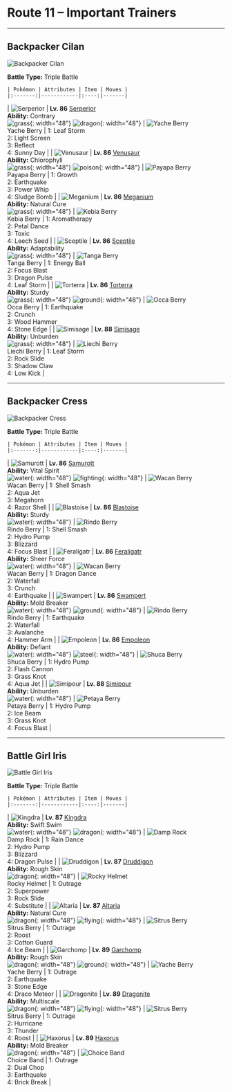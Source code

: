 # Route 11 – Important Trainers

---

## Backpacker Cilan

![Backpacker Cilan](../../assets/important_trainers/cilan.png "Backpacker Cilan")

**Battle Type:** Triple Battle

    | Pokémon | Attributes | Item | Moves |
    |:-------:|------------|:----:|-------|
| ![Serperior](../../assets/sprites/serperior/front.png "Serperior: It can stop its opponents’ movements with just a glare. It takes in solar energy and boosts it internally.") | **Lv. 86** [Serperior](../../pokemon/serperior.md/)<br>**Ability:** <span class="tooltip" title="Makes stat changes have an opposite effect.">Contrary</span><br>![grass](../../assets/types/grass.png "Grass"){: width="48"} ![dragon](../../assets/types/dragon.png "Dragon"){: width="48"} | ![Yache Berry](../../assets/items/yache-berry.png "Yache Berry")<br><span class="tooltip" title="Weakens a supereffective Ice-type attack against the holding Pokémon.">Yache Berry</span> | 1: <span class='tooltip' title='The user whips up a storm of leaves around the target. The attack’s recoil harshly reduces the user’s Sp. Atk stat.'>Leaf Storm</span><br>2: <span class='tooltip' title='A wondrous wall of light is put up to suppress damage from special attacks for five turns.'>Light Screen</span><br>3: <span class='tooltip' title='A wondrous wall of light is put up to suppress damage from physical attacks for five turns.'>Reflect</span><br>4: <span class='tooltip' title='The user intensifies the sun for five turns, powering up Fire-type moves.'>Sunny Day</span> |
| ![Venusaur](../../assets/sprites/venusaur/front.png "Venusaur: After a rainy day, the flower on its back smells stronger. The scent attracts other Pokémon.") | **Lv. 86** [Venusaur](../../pokemon/venusaur.md/)<br>**Ability:** <span class="tooltip" title="Boosts the Pokémon’s Speed in sunshine.">Chlorophyll</span><br>![grass](../../assets/types/grass.png "Grass"){: width="48"} ![poison](../../assets/types/poison.png "Poison"){: width="48"} | ![Payapa Berry](../../assets/items/payapa-berry.png "Payapa Berry")<br><span class="tooltip" title="Weakens a supereffective Psychic-type attack against the holding Pokémon.">Payapa Berry</span> | 1: <span class='tooltip' title='The user’s body grows all at once, raising the Attack and Sp. Atk stats.'>Growth</span><br>2: <span class='tooltip' title='The user sets off an earthquake that strikes those around it.'>Earthquake</span><br>3: <span class='tooltip' title='The user violently whirls its vines or tentacles to harshly lash the target.'>Power Whip</span><br>4: <span class='tooltip' title='Unsanitary sludge is hurled at the target. It may also poison the target.'>Sludge Bomb</span> |
| ![Meganium](../../assets/sprites/meganium/front.png "Meganium: Its breath has the fantastic ability to revive dead plants and flowers.") | **Lv. 86** [Meganium](../../pokemon/meganium.md/)<br>**Ability:** <span class="tooltip" title="All status problems heal when it switches out.">Natural Cure</span><br>![grass](../../assets/types/grass.png "Grass"){: width="48"} | ![Kebia Berry](../../assets/items/kebia-berry.png "Kebia Berry")<br><span class="tooltip" title="Weakens a supereffective Poison-type attack against the holding Pokémon.">Kebia Berry</span> | 1: <span class='tooltip' title='The user releases a soothing scent that heals all status problems affecting the user’s party.'>Aromatherapy</span><br>2: <span class='tooltip' title='The user attacks the target by scattering petals for two to three turns. The user then becomes confused.'>Petal Dance</span><br>3: <span class='tooltip' title='A move that leaves the target badly poisoned. Its poison damage worsens every turn.'>Toxic</span><br>4: <span class='tooltip' title='A seed is planted on the target. It steals some HP from the target every turn.'>Leech Seed</span> |
| ![Sceptile](../../assets/sprites/sceptile/front.png "Sceptile: The leaves that grow on its arms can slice down thick trees. It is without peer in jungle combat.") | **Lv. 86** [Sceptile](../../pokemon/sceptile.md/)<br>**Ability:** <span class="tooltip" title="Powers up moves of the same type.">Adaptability</span><br>![grass](../../assets/types/grass.png "Grass"){: width="48"} | ![Tanga Berry](../../assets/items/tanga-berry.png "Tanga Berry")<br><span class="tooltip" title="Weakens a supereffective Bug-type attack against the holding Pokémon.">Tanga Berry</span> | 1: <span class='tooltip' title='The user draws power from nature and fires it at the target. It may also lower the target’s Sp. Def.'>Energy Ball</span><br>2: <span class='tooltip' title='The user heightens its mental focus and unleashes its power. It may also lower the target’s Sp. Def.'>Focus Blast</span><br>3: <span class='tooltip' title='The target is attacked with a shock wave generated by the user’s gaping mouth.'>Dragon Pulse</span><br>4: <span class='tooltip' title='The user whips up a storm of leaves around the target. The attack’s recoil harshly reduces the user’s Sp. Atk stat.'>Leaf Storm</span> |
| ![Torterra](../../assets/sprites/torterra/front.png "Torterra: Some Pokémon are born on a Torterra’s back and spend their entire life there.") | **Lv. 86** [Torterra](../../pokemon/torterra.md/)<br>**Ability:** <span class="tooltip" title="It cannot be knocked out with one hit.">Sturdy</span><br>![grass](../../assets/types/grass.png "Grass"){: width="48"} ![ground](../../assets/types/ground.png "Ground"){: width="48"} | ![Occa Berry](../../assets/items/occa-berry.png "Occa Berry")<br><span class="tooltip" title="Weakens a supereffective Fire-type attack against the holding Pokémon.">Occa Berry</span> | 1: <span class='tooltip' title='The user sets off an earthquake that strikes those around it.'>Earthquake</span><br>2: <span class='tooltip' title='The user crunches up the target with sharp fangs. It may also lower the target’s Defense stat.'>Crunch</span><br>3: <span class='tooltip' title='The user slams its rugged body into the target to attack. The user also sustains serious damage.'>Wood Hammer</span><br>4: <span class='tooltip' title='The user stabs the foe with sharpened stones from below. It has a high critical-hit ratio.'>Stone Edge</span> |
| ![Simisage](../../assets/sprites/simisage/front.png "Simisage: Ill tempered, it fights by swinging its barbed tail around wildly. The leaf growing on its head is very bitter.") | **Lv. 88** [Simisage](../../pokemon/simisage.md/)<br>**Ability:** <span class="tooltip" title="Raises Speed if a held item is used.">Unburden</span><br>![grass](../../assets/types/grass.png "Grass"){: width="48"} | ![Liechi Berry](../../assets/items/liechi-berry.png "Liechi Berry")<br><span class="tooltip" title="If held by a Pokémon, it raises its Attack stat in a pinch.">Liechi Berry</span> | 1: <span class='tooltip' title='The user whips up a storm of leaves around the target. The attack’s recoil harshly reduces the user’s Sp. Atk stat.'>Leaf Storm</span><br>2: <span class='tooltip' title='Large boulders are hurled at the opposing team to inflict damage. It may also make the targets flinch.'>Rock Slide</span><br>3: <span class='tooltip' title='The user slashes with a sharp claw made from shadows. Critical hits land more easily.'>Shadow Claw</span><br>4: <span class='tooltip' title='A powerful low kick that makes the target fall over. It inflicts greater damage on heavier targets.'>Low Kick</span> |

---

## Backpacker Cress

![Backpacker Cress](../../assets/important_trainers/cress.png "Backpacker Cress")

**Battle Type:** Triple Battle

    | Pokémon | Attributes | Item | Moves |
    |:-------:|------------|:----:|-------|
| ![Samurott](../../assets/sprites/samurott/front.png "Samurott: One swing of the sword incorporated in its armor can fell an opponent. A simple glare from one of them quiets everybody.") | **Lv. 86** [Samurott](../../pokemon/samurott.md/)<br>**Ability:** <span class="tooltip" title="Prevents the Pokémon from falling asleep.">Vital Spirit</span><br>![water](../../assets/types/water.png "Water"){: width="48"} ![fighting](../../assets/types/fighting.png "Fighting"){: width="48"} | ![Wacan Berry](../../assets/items/wacan-berry.png "Wacan Berry")<br><span class="tooltip" title="Weakens a supereffective Electric-type attack against the holding Pokémon.">Wacan Berry</span> | 1: <span class='tooltip' title='The user breaks its shell, lowering its Defense and Sp. Def stats but sharply raising Attack, Sp. Atk, and Speed stats.'>Shell Smash</span><br>2: <span class='tooltip' title='The user lunges at the target at a speed that makes it almost invisible. It is sure to strike first.'>Aqua Jet</span><br>3: <span class='tooltip' title='Using its tough and impressive horn, the user rams into the target with no letup.'>Megahorn</span><br>4: <span class='tooltip' title='The user cuts its target with sharp shells. This attack may also lower the target’s Defense stat.'>Razor Shell</span> |
| ![Blastoise](../../assets/sprites/blastoise/front.png "Blastoise: The jets of water it spouts from the rocket cannons on its shell can punch through thick steel.") | **Lv. 86** [Blastoise](../../pokemon/blastoise.md/)<br>**Ability:** <span class="tooltip" title="It cannot be knocked out with one hit.">Sturdy</span><br>![water](../../assets/types/water.png "Water"){: width="48"} | ![Rindo Berry](../../assets/items/rindo-berry.png "Rindo Berry")<br><span class="tooltip" title="Weakens a supereffective Grass-type attack against the holding Pokémon.">Rindo Berry</span> | 1: <span class='tooltip' title='The user breaks its shell, lowering its Defense and Sp. Def stats but sharply raising Attack, Sp. Atk, and Speed stats.'>Shell Smash</span><br>2: <span class='tooltip' title='The target is blasted by a huge volume of water launched under great pressure.'>Hydro Pump</span><br>3: <span class='tooltip' title='A howling blizzard is summoned to strike the opposing team. It may also freeze them solid.'>Blizzard</span><br>4: <span class='tooltip' title='The user heightens its mental focus and unleashes its power. It may also lower the target’s Sp. Def.'>Focus Blast</span> |
| ![Feraligatr](../../assets/sprites/feraligatr/front.png "Feraligatr: It usually moves slowly, but it goes at blinding speed when it attacks and bites prey.") | **Lv. 86** [Feraligatr](../../pokemon/feraligatr.md/)<br>**Ability:** <span class="tooltip" title="Removes added effects to increase move damage.">Sheer Force</span><br>![water](../../assets/types/water.png "Water"){: width="48"} | ![Wacan Berry](../../assets/items/wacan-berry.png "Wacan Berry")<br><span class="tooltip" title="Weakens a supereffective Electric-type attack against the holding Pokémon.">Wacan Berry</span> | 1: <span class='tooltip' title='The user vigorously performs a mystic, powerful dance that boosts its Attack and Speed stats.'>Dragon Dance</span><br>2: <span class='tooltip' title='The user charges at the target and may make it flinch. It can also be used to climb a waterfall.'>Waterfall</span><br>3: <span class='tooltip' title='The user crunches up the target with sharp fangs. It may also lower the target’s Defense stat.'>Crunch</span><br>4: <span class='tooltip' title='The user sets off an earthquake that strikes those around it.'>Earthquake</span> |
| ![Swampert](../../assets/sprites/swampert/front.png "Swampert: It can swim while towing a large ship. It bashes down foes with a swing of its thick arms.") | **Lv. 86** [Swampert](../../pokemon/swampert.md/)<br>**Ability:** <span class="tooltip" title="Moves can be used regardless of Abilities.">Mold Breaker</span><br>![water](../../assets/types/water.png "Water"){: width="48"} ![ground](../../assets/types/ground.png "Ground"){: width="48"} | ![Rindo Berry](../../assets/items/rindo-berry.png "Rindo Berry")<br><span class="tooltip" title="Weakens a supereffective Grass-type attack against the holding Pokémon.">Rindo Berry</span> | 1: <span class='tooltip' title='The user sets off an earthquake that strikes those around it.'>Earthquake</span><br>2: <span class='tooltip' title='The user charges at the target and may make it flinch. It can also be used to climb a waterfall.'>Waterfall</span><br>3: <span class='tooltip' title='An attack move that inflicts double the damage if the user has been hurt by the target in the same turn.'>Avalanche</span><br>4: <span class='tooltip' title='The user swings and hits with its strong and heavy fist. It lowers the user’s Speed, however.'>Hammer Arm</span> |
| ![Empoleon](../../assets/sprites/empoleon/front.png "Empoleon: If anyone were to hurt its pride, it would slash them with wings that can cleave through an ice floe.") | **Lv. 86** [Empoleon](../../pokemon/empoleon.md/)<br>**Ability:** <span class="tooltip" title="When its stats are lowered its Attack increases.">Defiant</span><br>![water](../../assets/types/water.png "Water"){: width="48"} ![steel](../../assets/types/steel.png "Steel"){: width="48"} | ![Shuca Berry](../../assets/items/shuca-berry.png "Shuca Berry")<br><span class="tooltip" title="Weakens a supereffective Ground-type attack against the holding Pokémon.">Shuca Berry</span> | 1: <span class='tooltip' title='The target is blasted by a huge volume of water launched under great pressure.'>Hydro Pump</span><br>2: <span class='tooltip' title='The user gathers all its light energy and releases it at once. It may also lower the target’s Sp. Def stat.'>Flash Cannon</span><br>3: <span class='tooltip' title='The user snares the target with grass and trips it. The heavier the target, the greater the damage.'>Grass Knot</span><br>4: <span class='tooltip' title='The user lunges at the target at a speed that makes it almost invisible. It is sure to strike first.'>Aqua Jet</span> |
| ![Simipour](../../assets/sprites/simipour/front.png "Simipour: The tuft on its head holds water. When the level runs low, it replenishes the tuft by siphoning up water with its tail.") | **Lv. 88** [Simipour](../../pokemon/simipour.md/)<br>**Ability:** <span class="tooltip" title="Raises Speed if a held item is used.">Unburden</span><br>![water](../../assets/types/water.png "Water"){: width="48"} | ![Petaya Berry](../../assets/items/petaya-berry.png "Petaya Berry")<br><span class="tooltip" title="If held by a Pokémon, it raises its Sp. Atk stat in a pinch.">Petaya Berry</span> | 1: <span class='tooltip' title='The target is blasted by a huge volume of water launched under great pressure.'>Hydro Pump</span><br>2: <span class='tooltip' title='The target is struck with an icy-cold beam of energy. It may also freeze the target solid.'>Ice Beam</span><br>3: <span class='tooltip' title='The user snares the target with grass and trips it. The heavier the target, the greater the damage.'>Grass Knot</span><br>4: <span class='tooltip' title='The user heightens its mental focus and unleashes its power. It may also lower the target’s Sp. Def.'>Focus Blast</span> |

---

## Battle Girl Iris

![Battle Girl Iris](../../assets/important_trainers/iris.png "Battle Girl Iris")

**Battle Type:** Triple Battle

    | Pokémon | Attributes | Item | Moves |
    |:-------:|------------|:----:|-------|
| ![Kingdra](../../assets/sprites/kingdra/front.png "Kingdra: It lives in caves on the seafloor and creates giant whirlpools every time it moves.") | **Lv. 87** [Kingdra](../../pokemon/kingdra.md/)<br>**Ability:** <span class="tooltip" title="Boosts the Pokémon’s Speed in rain.">Swift Swim</span><br>![water](../../assets/types/water.png "Water"){: width="48"} ![dragon](../../assets/types/dragon.png "Dragon"){: width="48"} | ![Damp Rock](../../assets/items/damp-rock.png "Damp Rock")<br><span class="tooltip" title="A Pokémon held item that extends the duration of the move Rain Dance used by the holder.">Damp Rock</span> | 1: <span class='tooltip' title='The user summons a heavy rain that falls for five turns, powering up Water-type moves.'>Rain Dance</span><br>2: <span class='tooltip' title='The target is blasted by a huge volume of water launched under great pressure.'>Hydro Pump</span><br>3: <span class='tooltip' title='A howling blizzard is summoned to strike the opposing team. It may also freeze them solid.'>Blizzard</span><br>4: <span class='tooltip' title='The target is attacked with a shock wave generated by the user’s gaping mouth.'>Dragon Pulse</span> |
| ![Druddigon](../../assets/sprites/druddigon/front.png "Druddigon: It warms its body by absorbing sunlight with its wings. When its body temperature falls, it can no longer move.") | **Lv. 87** [Druddigon](../../pokemon/druddigon.md/)<br>**Ability:** <span class="tooltip" title="Inflicts damage to the attacker on contact.">Rough Skin</span><br>![dragon](../../assets/types/dragon.png "Dragon"){: width="48"} | ![Rocky Helmet](../../assets/items/rocky-helmet.png "Rocky Helmet")<br><span class="tooltip" title="If the holder of this item takes damage, the attacker will also be damaged upon contact.">Rocky Helmet</span> | 1: <span class='tooltip' title='The user rampages and attacks for two to three turns. It then becomes confused, however.'>Outrage</span><br>2: <span class='tooltip' title='The user attacks the target with great power. However, it also lowers the user’s Attack and Defense.'>Superpower</span><br>3: <span class='tooltip' title='Large boulders are hurled at the opposing team to inflict damage. It may also make the targets flinch.'>Rock Slide</span><br>4: <span class='tooltip' title='The user makes a copy of itself using some of its HP. The copy serves as the user’s decoy.'>Substitute</span> |
| ![Altaria](../../assets/sprites/altaria/front.png "Altaria: If it bonds with a person, it will gently envelop the friend with its soft wings, then hum.") | **Lv. 87** [Altaria](../../pokemon/altaria.md/)<br>**Ability:** <span class="tooltip" title="All status problems heal when it switches out.">Natural Cure</span><br>![dragon](../../assets/types/dragon.png "Dragon"){: width="48"} ![flying](../../assets/types/flying.png "Flying"){: width="48"} | ![Sitrus Berry](../../assets/items/sitrus-berry.png "Sitrus Berry")<br><span class="tooltip" title="If held by a Pokémon, it heals the user’s HP a little.">Sitrus Berry</span> | 1: <span class='tooltip' title='The user rampages and attacks for two to three turns. It then becomes confused, however.'>Outrage</span><br>2: <span class='tooltip' title='The user lands and rests its body. It restores the user’s HP by up to half of its max HP.'>Roost</span><br>3: <span class='tooltip' title='The user protects itself by wrapping its body in soft cotton, drastically raising the user’s Defense stat.'>Cotton Guard</span><br>4: <span class='tooltip' title='The target is struck with an icy-cold beam of energy. It may also freeze the target solid.'>Ice Beam</span> |
| ![Garchomp](../../assets/sprites/garchomp/front.png "Garchomp: It is said that when one runs at high speed, its wings create blades of wind that can fell nearby trees.") | **Lv. 89** [Garchomp](../../pokemon/garchomp.md/)<br>**Ability:** <span class="tooltip" title="Inflicts damage to the attacker on contact.">Rough Skin</span><br>![dragon](../../assets/types/dragon.png "Dragon"){: width="48"} ![ground](../../assets/types/ground.png "Ground"){: width="48"} | ![Yache Berry](../../assets/items/yache-berry.png "Yache Berry")<br><span class="tooltip" title="Weakens a supereffective Ice-type attack against the holding Pokémon.">Yache Berry</span> | 1: <span class='tooltip' title='The user rampages and attacks for two to three turns. It then becomes confused, however.'>Outrage</span><br>2: <span class='tooltip' title='The user sets off an earthquake that strikes those around it.'>Earthquake</span><br>3: <span class='tooltip' title='The user stabs the foe with sharpened stones from below. It has a high critical-hit ratio.'>Stone Edge</span><br>4: <span class='tooltip' title='Comets are summoned down from the sky onto the target. The attack’s recoil harshly reduces the user’s Sp. Atk stat.'>Draco Meteor</span> |
| ![Dragonite](../../assets/sprites/dragonite/front.png "Dragonite: It is said to make its home somewhere in the sea. It guides crews of shipwrecks to shore.") | **Lv. 89** [Dragonite](../../pokemon/dragonite.md/)<br>**Ability:** <span class="tooltip" title="Reduces damage when HP is full.">Multiscale</span><br>![dragon](../../assets/types/dragon.png "Dragon"){: width="48"} ![flying](../../assets/types/flying.png "Flying"){: width="48"} | ![Sitrus Berry](../../assets/items/sitrus-berry.png "Sitrus Berry")<br><span class="tooltip" title="If held by a Pokémon, it heals the user’s HP a little.">Sitrus Berry</span> | 1: <span class='tooltip' title='The user rampages and attacks for two to three turns. It then becomes confused, however.'>Outrage</span><br>2: <span class='tooltip' title='The user attacks by wrapping its opponent in a fierce wind that flies up into the sky. It may also confuse the target.'>Hurricane</span><br>3: <span class='tooltip' title='A wicked thunderbolt is dropped on the target to inflict damage. It may also leave the target with paralysis.'>Thunder</span><br>4: <span class='tooltip' title='The user lands and rests its body. It restores the user’s HP by up to half of its max HP.'>Roost</span> |
| ![Haxorus](../../assets/sprites/haxorus/front.png "Haxorus: They are kind but can be relentless when defending territory. They challenge foes with tusks that can cut steel.") | **Lv. 89** [Haxorus](../../pokemon/haxorus.md/)<br>**Ability:** <span class="tooltip" title="Moves can be used regardless of Abilities.">Mold Breaker</span><br>![dragon](../../assets/types/dragon.png "Dragon"){: width="48"} | ![Choice Band](../../assets/items/choice-band.png "Choice Band")<br><span class="tooltip" title="An item to be held by a Pokémon. This headband ups Attack, but allows the use of only one of its moves.">Choice Band</span> | 1: <span class='tooltip' title='The user rampages and attacks for two to three turns. It then becomes confused, however.'>Outrage</span><br>2: <span class='tooltip' title='The user attacks its target by hitting it with brutal strikes. The target is hit twice in a row.'>Dual Chop</span><br>3: <span class='tooltip' title='The user sets off an earthquake that strikes those around it.'>Earthquake</span><br>4: <span class='tooltip' title='The user attacks with a swift chop. It can also break any barrier such as Light Screen and Reflect.'>Brick Break</span> |


